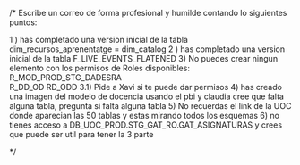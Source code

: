 /*
Escribe un correo de forma profesional y humilde contando lo siguientes puntos: 

1 ) has completado una version inicial de la tabla   dim_recursos_aprenentatge  = dim_catalog
2 ) has completado una version inicial de la tabla F_LIVE_EVENTS_FLATENED 
3) No puedes crear ningun elemento con los permisos de Roles disponibles:
    R_MOD_PROD_STG_DADESRA  
    R_DD_OD RD_ODD
3.1) Pide a Xavi si te puede dar permisos 
4) has creado una imagen del modelo de docencia usando el pbi y claudia cree que falta alguna tabla, pregunta si falta alguna tabla
5) No recuerdas el link de la UOC donde aparecian las 50 tablas y estas mirando todos los esquemas 
6) no tienes acceso a DB_UOC_PROD.STG_GAT_RO.GAT_ASIGNATURAS y crees que puede ser util para tener la 3 parte



 */
